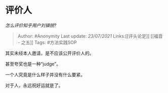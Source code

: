 # 评价人
*怎么评价知乎用户刘镇锐?*

> Author: #Anonymity
> Last update: *23/07/2021*
> Links:[[评头论足]] [[福音 - 之五]]
> Tags:  #方法实践SOP

其实未经本人邀请，是不应该公开评价人的。

甚至夸奖也是一种“judge”。

一个人究竟是什么样子并没有什么要紧。

对于人，永远祝好运就是了。
